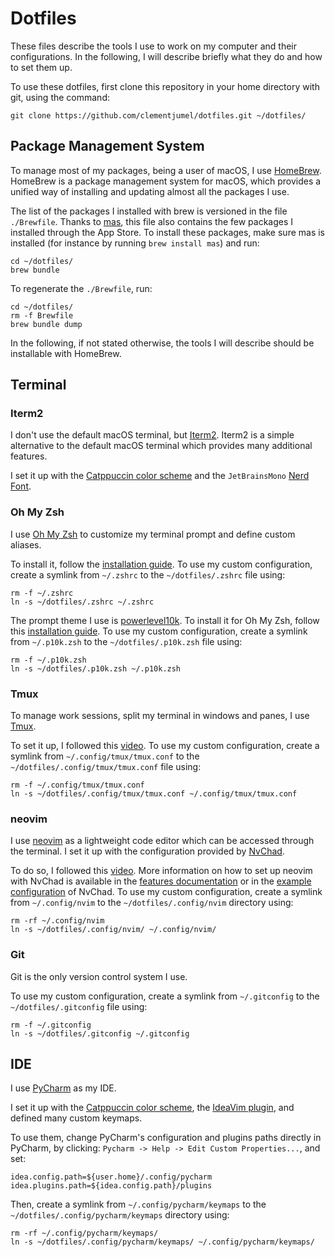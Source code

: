 # Dotfiles

These files describe the tools I use to work on my computer and their configurations.
In the following, I will describe briefly what they do and how to set them up.

To use these dotfiles, first clone this repository in your home directory with git, using the
command:

```shell
git clone https://github.com/clementjumel/dotfiles.git ~/dotfiles/
```

## Package Management System

To manage most of my packages, being a user of macOS, I use [HomeBrew](https://brew.sh/).
HomeBrew is a package management system for macOS, which provides a unified way of installing
and updating almost all the packages I use.

The list of the packages I installed with brew is versioned in the file `./Brewfile`.
Thanks to [mas](https://github.com/mas-cli/mas), this file also contains the few
packages I installed through the App Store.
To install these packages, make sure mas is installed (for instance by running `brew install mas`)
and run:

```shell
cd ~/dotfiles/
brew bundle
```

To regenerate the `./Brewfile`, run:

```shell
cd ~/dotfiles/
rm -f Brewfile
brew bundle dump
```

In the following, if not stated otherwise, the tools I will describe should be installable with
HomeBrew.

## Terminal

### Iterm2

I don't use the default macOS terminal, but [Iterm2](https://iterm2.com/).
Iterm2 is a simple alternative to the default macOS terminal which provides many additional
features.

I set it up with the [Catppuccin color scheme](https://github.com/catppuccin/iterm) and the
`JetBrainsMono` [Nerd Font](https://www.nerdfonts.com/font-downloads).

### Oh My Zsh

I use [Oh My Zsh](https://ohmyz.sh) to customize my terminal prompt and define custom aliases.

To install it, follow the [installation guide](https://ohmyz.sh/#install).
To use my custom configuration, create a symlink from `~/.zshrc` to the `~/dotfiles/.zshrc` file
using:

```shell
rm -f ~/.zshrc
ln -s ~/dotfiles/.zshrc ~/.zshrc
```

The prompt theme I use is [powerlevel10k](https://github.com/romkatv/powerlevel10k).
To install it for Oh My Zsh, follow this
[installation guide](https://github.com/romkatv/powerlevel10k#oh-my-zsh).
To use my custom configuration, create a symlink from `~/.p10k.zsh` to the `~/dotfiles/.p10k.zsh`
file using:

```shell
rm -f ~/.p10k.zsh
ln -s ~/dotfiles/.p10k.zsh ~/.p10k.zsh
```

### Tmux

To manage work sessions, split my terminal in windows and panes, I use
[Tmux](https://doc.ubuntu-fr.org/tmux).

To set it up, I followed this
[video](https://www.youtube.com/watch?v=DzNmUNvnB04&ab_channel=DreamsofCode).
To use my custom configuration, create a symlink from `~/.config/tmux/tmux.conf` to the
`~/dotfiles/.config/tmux/tmux.conf` file using:

```shell
rm -f ~/.config/tmux/tmux.conf
ln -s ~/dotfiles/.config/tmux/tmux.conf ~/.config/tmux/tmux.conf
```

### neovim

I use [neovim](https://neovim.io/) as a lightweight code editor which can be accessed through
the terminal.
I set it up with the configuration provided by [NvChad](https://nvchad.com/).

To do so, I followed this
[video](https://www.youtube.com/watch?v=Mtgo-nP_r8Y&ab_channel=DreamsofCode).
More information on how to set up neovim with NvChad is available in the
[features documentation](https://nvchad.com/docs/features) or in the
[example configuration](https://github.com/NvChad/example_config) of NvChad.
To use my custom configuration, create a symlink from `~/.config/nvim` to the
`~/dotfiles/.config/nvim` directory using:

```shell
rm -rf ~/.config/nvim
ln -s ~/dotfiles/.config/nvim/ ~/.config/nvim/
```

### Git

Git is the only version control system I use.

To use my custom configuration, create a symlink from `~/.gitconfig` to the
`~/dotfiles/.gitconfig` file using:

```shell
rm -f ~/.gitconfig
ln -s ~/dotfiles/.gitconfig ~/.gitconfig
```

## IDE

I use [PyCharm](https://www.jetbrains.com/fr-fr/pycharm/) as my IDE.

I set it up with the [Catppuccin color scheme](https://github.com/catppuccin/jetbrains),
the [IdeaVim plugin](https://plugins.jetbrains.com/plugin/164-ideavim),
and defined many custom keymaps.

To use them, change PyCharm's configuration and plugins paths directly in PyCharm, by clicking:
`Pycharm -> Help -> Edit Custom Properties...`, and set:

```shell
idea.config.path=${user.home}/.config/pycharm
idea.plugins.path=${idea.config.path}/plugins
```

Then, create a symlink from `~/.config/pycharm/keymaps` to the
`~/dotfiles/.config/pycharm/keymaps` directory using:

```shell
rm -rf ~/.config/pycharm/keymaps/
ln -s ~/dotfiles/.config/pycharm/keymaps/ ~/.config/pycharm/keymaps/
```
